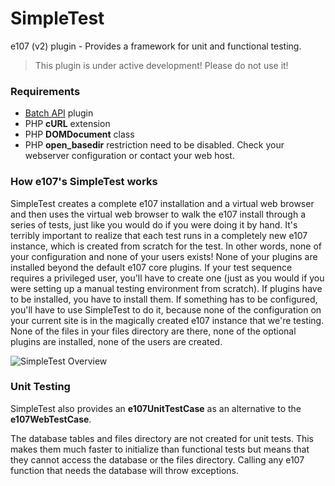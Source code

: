 SimpleTest
==========

e107 (v2) plugin - Provides a framework for unit and functional testing.

> This plugin is under active development! Please do not use it!

### Requirements

- [Batch API](https://github.com/lonalore/batch) plugin
- PHP **cURL** extension
- PHP **DOMDocument** class
- PHP **open_basedir** restriction need to be disabled. Check your webserver configuration or contact your web host.

### How e107's SimpleTest works

SimpleTest creates a complete e107 installation and a virtual web browser and then uses the virtual web browser to walk the e107 install through a series of tests, just like you would do if you were doing it by hand. It's terribly important to realize that each test runs in a completely new e107 instance, which is created from scratch for the test. In other words, none of your configuration and none of your users exists! None of your plugins are installed beyond the default e107 core plugins. If your test sequence requires a privileged user, you'll have to create one (just as you would if you were setting up a manual testing environment from scratch). If plugins have to be installed, you have to install them. If something has to be configured, you'll have to use SimpleTest to do it, because none of the configuration on your current site is in the magically created e107 instance that we're testing. None of the files in your files directory are there, none of the optional plugins are installed, none of the users are created.

![SimpleTest Overview](https://www.dropbox.com/s/d5wehaxgil5kjrq/simpletest_overview.png?dl=1)

### Unit Testing

SimpleTest also provides an **e107UnitTestCase** as an alternative to the **e107WebTestCase**.

The database tables and files directory are not created for unit tests. This makes them much faster to initialize than functional tests but means that they cannot access the database or the files directory. Calling any e107 function that needs the database will throw exceptions.
